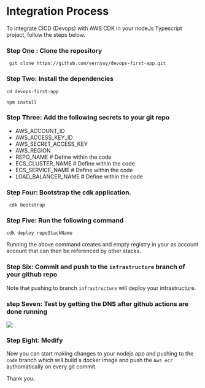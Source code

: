 # Integration Process
To integrate CICD (Devops) with AWS CDK in your nodeJs Typescript project, follow the steps below.

### Step One : Clone the repository

` git clone https://github.com/vernyuy/devops-first-app.git`

### Step Two: Install the dependencies

`cd devops-first-app`

`npm install`

### Step Three: Add the following secrets to your git repo

- AWS_ACCOUNT_ID
- AWS_ACCESS_KEY_ID
- AWS_SECRET_ACCESS_KEY
- AWS_REGION
- REPO_NAME                  # Define within the code
- ECS_CLUSTER_NAME           # Define within the code
- ECS_SERVICE_NAME           # Define within the code
- LOAD_BALANCER_NAME         # Define within the code

### Step Four: Bootstrap the cdk application.

` cdk bootstrap`

### Step Five: Run the following command

``` cdk deploy repoStackName ```

Running the above command creates and empty registry in your as account account that can then be referenced by other stacks.

### Step Six: Commit and push to the `infrastructure` branch of your github repo

Note that pushing to branch `infrastructure` will deploy your infrastructure.

### step Seven: Test by getting the DNS after github actions are done running

![](./test.png)

### Step Eight: Modify

Now you can start making changes to your nodejs app and pushing to the `code` branch which will build a docker image and push the `Aws ecr` authomatically on every git commit.

Thank you.
